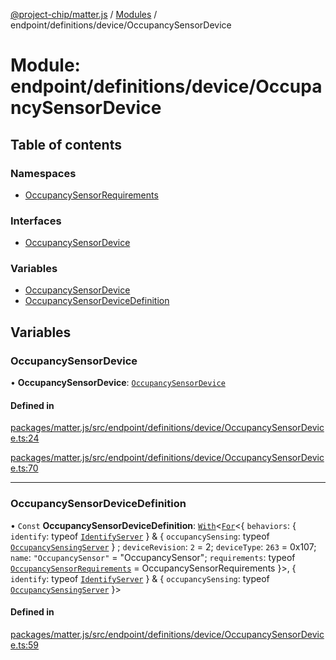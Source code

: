 [@project-chip/matter.js](../README.md) / [Modules](../modules.md) / endpoint/definitions/device/OccupancySensorDevice

# Module: endpoint/definitions/device/OccupancySensorDevice

## Table of contents

### Namespaces

- [OccupancySensorRequirements](endpoint_definitions_device_OccupancySensorDevice.OccupancySensorRequirements.md)

### Interfaces

- [OccupancySensorDevice](../interfaces/endpoint_definitions_device_OccupancySensorDevice.OccupancySensorDevice.md)

### Variables

- [OccupancySensorDevice](endpoint_definitions_device_OccupancySensorDevice.md#occupancysensordevice)
- [OccupancySensorDeviceDefinition](endpoint_definitions_device_OccupancySensorDevice.md#occupancysensordevicedefinition)

## Variables

### OccupancySensorDevice

• **OccupancySensorDevice**: [`OccupancySensorDevice`](../interfaces/endpoint_definitions_device_OccupancySensorDevice.OccupancySensorDevice.md)

#### Defined in

[packages/matter.js/src/endpoint/definitions/device/OccupancySensorDevice.ts:24](https://github.com/project-chip/matter.js/blob/904d0c9b952b91f28a21803759c5e5c66ee4d272/packages/matter.js/src/endpoint/definitions/device/OccupancySensorDevice.ts#L24)

[packages/matter.js/src/endpoint/definitions/device/OccupancySensorDevice.ts:70](https://github.com/project-chip/matter.js/blob/904d0c9b952b91f28a21803759c5e5c66ee4d272/packages/matter.js/src/endpoint/definitions/device/OccupancySensorDevice.ts#L70)

___

### OccupancySensorDeviceDefinition

• `Const` **OccupancySensorDeviceDefinition**: [`With`](node_export._internal_.md#with)\<[`For`](behavior_cluster_export._internal_.EndpointType.md#for)\<\{ `behaviors`: \{ `identify`: typeof [`IdentifyServer`](behavior_definitions_identify_export.IdentifyServer.md)  } & \{ `occupancySensing`: typeof [`OccupancySensingServer`](../classes/behavior_definitions_occupancy_sensing_export.OccupancySensingServer.md)  } ; `deviceRevision`: ``2`` = 2; `deviceType`: ``263`` = 0x107; `name`: ``"OccupancySensor"`` = "OccupancySensor"; `requirements`: typeof [`OccupancySensorRequirements`](endpoint_definitions_device_OccupancySensorDevice.OccupancySensorRequirements.md) = OccupancySensorRequirements }\>, \{ `identify`: typeof [`IdentifyServer`](behavior_definitions_identify_export.IdentifyServer.md)  } & \{ `occupancySensing`: typeof [`OccupancySensingServer`](../classes/behavior_definitions_occupancy_sensing_export.OccupancySensingServer.md)  }\>

#### Defined in

[packages/matter.js/src/endpoint/definitions/device/OccupancySensorDevice.ts:59](https://github.com/project-chip/matter.js/blob/904d0c9b952b91f28a21803759c5e5c66ee4d272/packages/matter.js/src/endpoint/definitions/device/OccupancySensorDevice.ts#L59)
